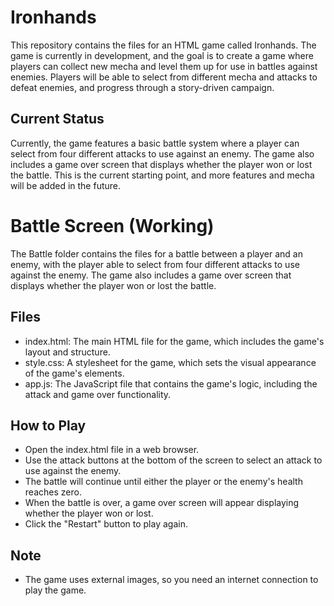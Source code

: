 # Ironhands 

This repository contains the files for an HTML game called Ironhands. The game is currently in development, and the goal is to create a game where players can collect new mecha and level them up for use in battles against enemies. Players will be able to select from different mecha and attacks to defeat enemies, and progress through a story-driven campaign.

## Current Status
Currently, the game features a basic battle system where a player can select from four different attacks to use against an enemy. The game also includes a game over screen that displays whether the player won or lost the battle. This is the current starting point, and more features and mecha will be added in the future.

# Battle Screen (Working)

The Battle folder contains the files for a battle between a player and an enemy, with the player able to select from four different attacks to use against the enemy. The game also includes a game over screen that displays whether the player won or lost the battle.

## Files
* index.html: The main HTML file for the game, which includes the game's layout and structure.
* style.css: A stylesheet for the game, which sets the visual appearance of the game's elements.
* app.js: The JavaScript file that contains the game's logic, including the attack and game over functionality.
## How to Play
* Open the index.html file in a web browser.
* Use the attack buttons at the bottom of the screen to select an attack to use against the enemy.
* The battle will continue until either the player or the enemy's health reaches zero.
* When the battle is over, a game over screen will appear displaying whether the player won or lost.
* Click the "Restart" button to play again.
## Note
* The game uses external images, so you need an internet connection to play the game.
